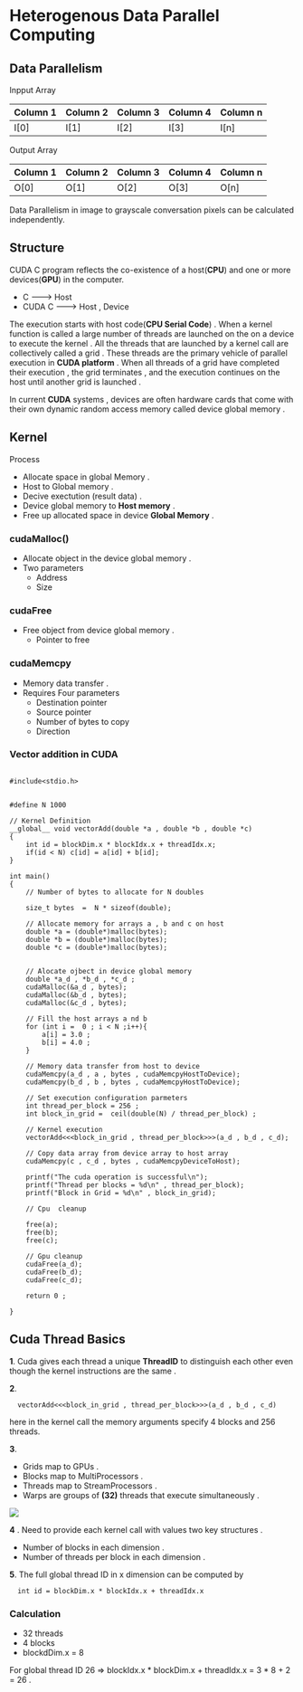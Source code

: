 # Heterogenous Data Parallel Computing

## Data Parallelism


Inpput Array

| Column 1 | Column 2 | Column 3 | Column 4 | Column n |
|----------|----------|----------|----------|----------|
| I[0]  |  I[1]  | I[2]  | I[3]  | I[n]  |



Output Array

| Column 1 | Column 2 | Column 3 | Column 4 | Column n |
|----------|----------|----------|----------|----------|
| O[0]  |  O[1]  | O[2]  | O[3]  | O[n]  |


Data Parallelism in image to grayscale conversation pixels can be calculated independently.



## Structure


CUDA C program reflects the co-existence of a host(**CPU**) and one or more devices(**GPU**) in the computer.
- C ---> Host
- CUDA C ---> Host , Device

The execution starts with host code(**CPU Serial Code**) . When a kernel function is called a large number of threads are launched on the on a device to execute the kernel . All the threads that are launched by a kernel call are collectively called a grid . These threads are the primary vehicle of parallel execution in **CUDA platform** . When all threads of a grid have completed their execution , the grid terminates , and the execution continues on the host until another grid is launched .

In current **CUDA** systems , devices are often hardware cards that come with their own dynamic random access memory called device global memory .


## Kernel

Process

- Allocate space in global Memory .
- Host to Global memory .
- Decive exectution (result data) .
- Device global memory to **Host memory** .
- Free up allocated space in device **Global Memory** .


### cudaMalloc()
  - Allocate object in the device global memory .
  - Two parameters
     - Address
     - Size


### cudaFree
  - Free object from device global memory .
     - Pointer to free


### cudaMemcpy
  - Memory data transfer .
  - Requires Four parameters
     - Destination pointer
     - Source pointer
     - Number of bytes to copy
     - Direction


### Vector addition in CUDA
```CUDA

#include<stdio.h>


#define N 1000

// Kernel Definition
__global__ void vectorAdd(double *a , double *b , double *c)
{
    int id = blockDim.x * blockIdx.x + threadIdx.x;
    if(id < N) c[id] = a[id] + b[id];
}

int main()
{
    // Number of bytes to allocate for N doubles

    size_t bytes  =  N * sizeof(double);

    // Allocate memory for arrays a , b and c on host
    double *a = (double*)malloc(bytes);
    double *b = (double*)malloc(bytes);
    double *c = (double*)malloc(bytes);


    // Alocate ojbect in device global memory
    double *a_d , *b_d , *c_d ;
    cudaMalloc(&a_d , bytes);
    cudaMalloc(&b_d , bytes);
    cudaMalloc(&c_d , bytes);

    // Fill the host arrays a nd b
    for (int i =  0 ; i < N ;i++){
        a[i] = 3.0 ;
        b[i] = 4.0 ;
    }

    // Memory data transfer from host to device
    cudaMemcpy(a_d , a , bytes , cudaMemcpyHostToDevice);
    cudaMemcpy(b_d , b , bytes , cudaMemcpyHostToDevice);

    // Set execution configuration parmeters
    int thread_per_block = 256 ;
    int block_in_grid =  ceil(double(N) / thread_per_block) ;

    // Kernel execution
    vectorAdd<<<block_in_grid , thread_per_block>>>(a_d , b_d , c_d);

    // Copy data array from device array to host array
    cudaMemcpy(c , c_d , bytes , cudaMemcpyDeviceToHost);

    printf("The cuda operation is successful\n");
    printf("Thread per blocks = %d\n" , thread_per_block);
    printf("Block in Grid = %d\n" , block_in_grid);

    // Cpu  cleanup

    free(a);
    free(b);
    free(c);

    // Gpu cleanup
    cudaFree(a_d);
    cudaFree(b_d);
    cudaFree(c_d);

    return 0 ;

}
```

## Cuda Thread Basics

**1**. Cuda gives each thread a unique **ThreadID** to distinguish each other even though the kernel instructions are the same .


**2**.
```Cuda
  vectorAdd<<<block_in_grid , thread_per_block>>>(a_d , b_d , c_d)
```
here in the kernel call the memory arguments specify 4 blocks and 256 threads.

**3**.

 - Grids map to GPUs .
 - Blocks map to MultiProcessors .
 - Threads map to StreamProcessors .
 - Warps are groups of **(32)** threads that execute simultaneously .


![](https://docs.nvidia.com/cuda/cuda-c-programming-guide/_images/grid-of-thread-blocks.png)



**4** .
Need to provide each kernel call with values two key structures .

  - Number of blocks in each dimension .
  - Number of threads per block in each dimension .



**5**.
The full global thread ID in x dimension can be computed by
```CUDA
  int id = blockDim.x * blockIdx.x + threadIdx.x
```



### Calculation


- 32 threads
- 4 blocks
- blockdDim.x = 8


For global thread ID 26 =>  blockIdx.x * blockDim.x + threadIdx.x = 3 * 8 + 2 = 26 .
